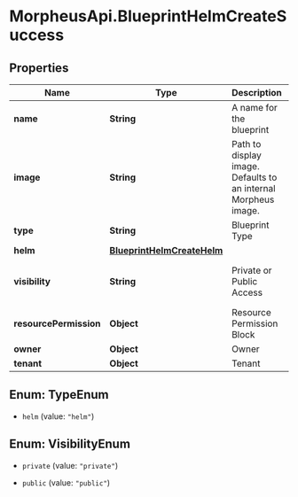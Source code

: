 # MorpheusApi.BlueprintHelmCreateSuccess

## Properties

Name | Type | Description | Notes
------------ | ------------- | ------------- | -------------
**name** | **String** | A name for the blueprint | [optional] 
**image** | **String** | Path to display image. Defaults to an internal Morpheus image. | [optional] 
**type** | **String** | Blueprint Type | [optional] 
**helm** | [**BlueprintHelmCreateHelm**](BlueprintHelmCreateHelm.md) |  | [optional] 
**visibility** | **String** | Private or Public Access | [optional] [default to &#39;private&#39;]
**resourcePermission** | **Object** | Resource Permission Block | [optional] 
**owner** | **Object** | Owner | [optional] 
**tenant** | **Object** | Tenant | [optional] 



## Enum: TypeEnum


* `helm` (value: `"helm"`)





## Enum: VisibilityEnum


* `private` (value: `"private"`)

* `public` (value: `"public"`)




